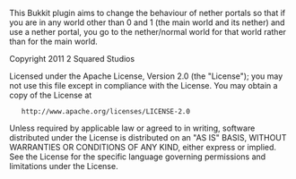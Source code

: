 This Bukkit plugin aims to change the behaviour of nether portals so that if you are in any world other than 0 and 1 (the main world and its nether) and use a nether portal, you go to the nether/normal world for that world rather than for the main world.

Copyright 2011 2 Squared Studios

   Licensed under the Apache License, Version 2.0 (the "License");
   you may not use this file except in compliance with the License.
   You may obtain a copy of the License at

       http://www.apache.org/licenses/LICENSE-2.0

   Unless required by applicable law or agreed to in writing, software
   distributed under the License is distributed on an "AS IS" BASIS,
   WITHOUT WARRANTIES OR CONDITIONS OF ANY KIND, either express or implied.
   See the License for the specific language governing permissions and
   limitations under the License.